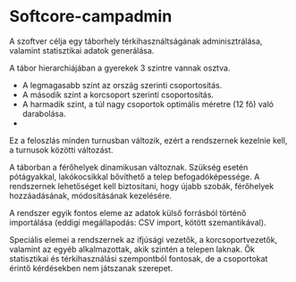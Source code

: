 Softcore-campadmin
==================
A szoftver célja egy táborhely térkihasználtságának adminisztrálása, valamint statisztikai adatok generálása.

A tábor hierarchiájában a gyerekek 3 szintre vannak osztva.  
- A legmagasabb szint az ország szerinti csoportosítás.  
- A második szint a korcsoport szerinti csoportosítás. 
- A harmadik szint, a túl nagy csoportok optimális méretre (12 fő) való darabolása.  
- 
Ez a feloszlás minden turnusban változik, ezért a rendszernek kezelnie kell, a turnusok közötti változást. 

A táborban a férőhelyek dinamikusan változnak. Szükség esetén pótágyakkal, lakókocsikkal bővíthető a telep befogadóképessége. A rendszernek lehetőséget kell biztosítani, hogy újabb szobák, férőhelyek hozzáadásának, módosításának kezelésére.

A rendszer egyik fontos eleme az adatok külső forrásból történő importálása (eddigi megállapodás: CSV import, kötött szemantikával). 

Speciális elemei a rendszernek az ifjúsági vezetők, a korcsoportvezetők, valamint az egyéb 
alkalmazottak, akik szintén a telepen laknak. Ők statisztikai és térkihasználási szempontból 
fontosak, de a csoportokat érintő kérdésekben nem játszanak szerepet.
